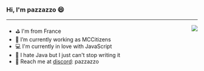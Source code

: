### Hi, I'm pazzazzo 😄
---

<img align="right" src="https://github-readme-stats.vercel.app/api/top-langs/?username=pazzazzo" />

- ⛳ I'm from France
- 🔨 I’m currently working as MCCitizens
- 💻 I'm currently in love with JavaScript
- 🤔 I hate Java but I just can't stop writing it
- 💬 Reach me at [discord](http://discord.com/users/440424125652008960): pazzazzo

